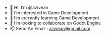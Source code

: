- 👋 Hi, I’m @azivean
- 👀 I’m interested in Game Development
- 🌱 I’m currently learning Game Development
- 💞️ I’m looking to collaborate on Godot Engine
- 📫 Send An Email : azivean@gmail.com

<!---
azivean/azivean is a ✨ special ✨ repository because its `README.md` (this file) appears on your GitHub profile.
You can click the Preview link to take a look at your changes.
--->
